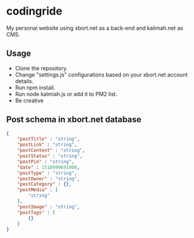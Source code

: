 # codingride
My personal website using xbort.net as a back-end and kalimah.net as CMS.

## Usage
- Clone the repository.
- Change "settings.js" configurations based on your xbort.net account details.
- Run npm install.
- Run node kalmiah.js or add it to PM2 list.
- Be creative

## Post schema in xbort.net database
```json
{
    "postTitle" : "string",
    "postLink" : "string",
    "postContent" : "string",
    "postStatus" : "string",
    "postPin" : "string",
    "date" : 1518999691000,
    "postType" : "string",
    "postOwner" : "string",
    "postCategory" : {},
    "postMedia" : [ 
        "string"
    ],
    "postImage" : "string",
    "postTags" : [ 
        {}
    ]
}
```